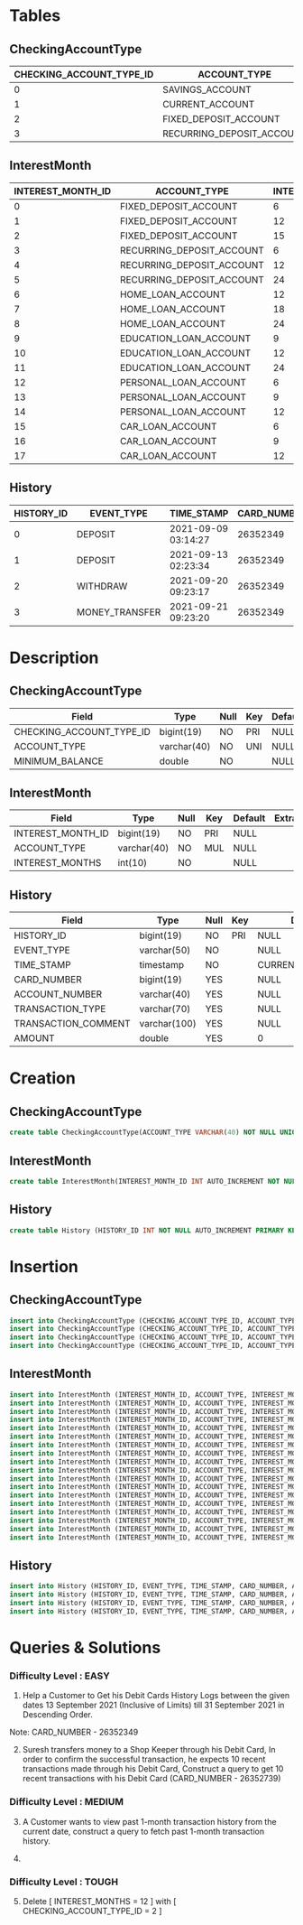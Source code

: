# Tables

## CheckingAccountType

| CHECKING_ACCOUNT_TYPE_ID | ACCOUNT_TYPE              | MINIMUM_BALANCE |
| ------------------------ | ------------------------- | --------------- |
| 0                        | SAVINGS_ACCOUNT           | 3000            |
| 1                        | CURRENT_ACCOUNT           | 0               |
| 2                        | FIXED_DEPOSIT_ACCOUNT     | 5000            |
| 3                        | RECURRING_DEPOSIT_ACCOUNT | 0               |

## InterestMonth

| INTEREST_MONTH_ID | ACCOUNT_TYPE              | INTEREST_MONTHS |
| ----------------- | ------------------------- | --------------- |
| 0                 | FIXED_DEPOSIT_ACCOUNT     | 6               |
| 1                 | FIXED_DEPOSIT_ACCOUNT     | 12              |
| 2                 | FIXED_DEPOSIT_ACCOUNT     | 15              |
| 3                 | RECURRING_DEPOSIT_ACCOUNT | 6               |
| 4                 | RECURRING_DEPOSIT_ACCOUNT | 12              |
| 5                 | RECURRING_DEPOSIT_ACCOUNT | 24              |
| 6                 | HOME_LOAN_ACCOUNT         | 12              |
| 7                 | HOME_LOAN_ACCOUNT         | 18              |
| 8                 | HOME_LOAN_ACCOUNT         | 24              |
| 9                 | EDUCATION_LOAN_ACCOUNT    | 9               |
| 10                | EDUCATION_LOAN_ACCOUNT    | 12              |
| 11                | EDUCATION_LOAN_ACCOUNT    | 24              |
| 12                | PERSONAL_LOAN_ACCOUNT     | 6               |
| 13                | PERSONAL_LOAN_ACCOUNT     | 9               |
| 14                | PERSONAL_LOAN_ACCOUNT     | 12              |
| 15                | CAR_LOAN_ACCOUNT          | 6               |
| 16                | CAR_LOAN_ACCOUNT          | 9               |
| 17                | CAR_LOAN_ACCOUNT          | 12              |

## History

| HISTORY_ID | EVENT_TYPE     | TIME_STAMP          | CARD_NUMBER | ACCOUNT_NUMBER | TRANSACTION_TYPE           | TRANSACTION_COMMENT | AMOUNT |
| ---------- | -------------- | ------------------- | ----------- | -------------- | -------------------------- | ------------------- | ------ |
| 0          | DEPOSIT        | 2021-09-09 03:14:27 | 26352349    | NULL           | SBI_PLATINUM_INTERNATIONAL | DEPOSIT FEE         | 5000   |
| 1          | DEPOSIT        | 2021-09-13 02:23:34 | 26352349    | NULL           | SBI_PLATINUM_INTERNATIONAL | TEST DEPOSIT        | 20     |
| 2          | WITHDRAW       | 2021-09-20 09:23:17 | 26352349    | NULL           | SBI_PLATINUM_INTERNATIONAL | NULL                | 1000   |
| 3          | MONEY_TRANSFER | 2021-09-21 09:23:20 | 26352349    | NULL           | SBI_PLATINUM_INTERNATIONAL | FOOD PAYMENT        | 450    |

# Description

## CheckingAccountType

| Field                    | Type        | Null | Key | Default | Extra |
| ------------------------ | ----------- | ---- | --- | ------- | ----- |
| CHECKING_ACCOUNT_TYPE_ID | bigint(19)  | NO   | PRI | NULL    |       |
| ACCOUNT_TYPE             | varchar(40) | NO   | UNI | NULL    |       |
| MINIMUM_BALANCE          | double      | NO   |     | NULL    |       |

## InterestMonth

| Field             | Type        | Null | Key | Default | Extra |
| ----------------- | ----------- | ---- | --- | ------- | ----- |
| INTEREST_MONTH_ID | bigint(19)  | NO   | PRI | NULL    |       |
| ACCOUNT_TYPE      | varchar(40) | NO   | MUL | NULL    |       |
| INTEREST_MONTHS   | int(10)     | NO   |     | NULL    |       |

## History

| Field               | Type         | Null | Key | Default           | Extra |
| ------------------- | ------------ | ---- | --- | ----------------- | ----- |
| HISTORY_ID          | bigint(19)   | NO   | PRI | NULL              |       |
| EVENT_TYPE          | varchar(50)  | NO   |     | NULL              |       |
| TIME_STAMP          | timestamp    | NO   |     | CURRENT_TIMESTAMP |       |
| CARD_NUMBER         | bigint(19)   | YES  |     | NULL              |       |
| ACCOUNT_NUMBER      | varchar(40)  | YES  |     | NULL              |       |
| TRANSACTION_TYPE    | varchar(70)  | YES  |     | NULL              |       |
| TRANSACTION_COMMENT | varchar(100) | YES  |     | NULL              |       |
| AMOUNT              | double       | YES  |     | 0                 |       |

# Creation

## CheckingAccountType

```sql
create table CheckingAccountType(ACCOUNT_TYPE VARCHAR(40) NOT NULL UNIQUE, MINIMUM_BALANCE DOUBLE NOT NULL);
```

## InterestMonth

```sql
create table InterestMonth(INTEREST_MONTH_ID INT AUTO_INCREMENT NOT NULL PRIMARY KEY, ACCOUNT_TYPE VARCHAR(40) NOT NULL, INTEREST_MONTHS INT NOT NULL, CONSTRAINT fk_interest_month FOREIGN KEY (ACCOUNT_TYPE) REFERENCES AccountType(ACCOUNT_TYPE));
```

## History

```sql
create table History (HISTORY_ID INT NOT NULL AUTO_INCREMENT PRIMARY KEY, EVENT_TYPE VARCHAR(50), TIME_STAMP TIMESTAMP,  CARD_NUMBER BIGINT, ACCOUNT_NUMBER VARCHAR(40), TRANSACTION_TYPE VARCHAR(70),  TRANSACTION_COMMENT VARCHAR(100), AMOUNT DOUBLE);
```

# Insertion

## CheckingAccountType

```sql
insert into CheckingAccountType (CHECKING_ACCOUNT_TYPE_ID, ACCOUNT_TYPE, MINIMUM_BALANCE) values(0, 'SAVINGS_ACCOUNT', 3000);
insert into CheckingAccountType (CHECKING_ACCOUNT_TYPE_ID, ACCOUNT_TYPE, MINIMUM_BALANCE) values(1, 'CURRENT_ACCOUNT', 0);
insert into CheckingAccountType (CHECKING_ACCOUNT_TYPE_ID, ACCOUNT_TYPE, MINIMUM_BALANCE) values(2, 'FIXED_DEPOSIT_ACCOUNT', 5000);
insert into CheckingAccountType (CHECKING_ACCOUNT_TYPE_ID, ACCOUNT_TYPE, MINIMUM_BALANCE) values(3, 'RECURRING_DEPOSIT_ACCOUNT', 0);
```

## InterestMonth

```sql
insert into InterestMonth (INTEREST_MONTH_ID, ACCOUNT_TYPE, INTEREST_MONTHS) values(0, 'FIXED_DEPOSIT_ACCOUNT', 6);
insert into InterestMonth (INTEREST_MONTH_ID, ACCOUNT_TYPE, INTEREST_MONTHS) values(1, 'FIXED_DEPOSIT_ACCOUNT', 12);
insert into InterestMonth (INTEREST_MONTH_ID, ACCOUNT_TYPE, INTEREST_MONTHS) values(2, 'FIXED_DEPOSIT_ACCOUNT', 15);
insert into InterestMonth (INTEREST_MONTH_ID, ACCOUNT_TYPE, INTEREST_MONTHS) values(3, 'RECURRING_DEPOSIT_ACCOUNT', 6);
insert into InterestMonth (INTEREST_MONTH_ID, ACCOUNT_TYPE, INTEREST_MONTHS) values(4, 'RECURRING_DEPOSIT_ACCOUNT', 12);
insert into InterestMonth (INTEREST_MONTH_ID, ACCOUNT_TYPE, INTEREST_MONTHS) values(5, 'RECURRING_DEPOSIT_ACCOUNT', 24);
insert into InterestMonth (INTEREST_MONTH_ID, ACCOUNT_TYPE, INTEREST_MONTHS) values(6, 'HOME_LOAN_ACCOUNT', 12);
insert into InterestMonth (INTEREST_MONTH_ID, ACCOUNT_TYPE, INTEREST_MONTHS) values(7, 'HOME_LOAN_ACCOUNT', 18);
insert into InterestMonth (INTEREST_MONTH_ID, ACCOUNT_TYPE, INTEREST_MONTHS) values(8, 'HOME_LOAN_ACCOUNT', 24);
insert into InterestMonth (INTEREST_MONTH_ID, ACCOUNT_TYPE, INTEREST_MONTHS) values(9, 'EDUCATION_LOAN_ACCOUNT', 9);
insert into InterestMonth (INTEREST_MONTH_ID, ACCOUNT_TYPE, INTEREST_MONTHS) values(10, 'EDUCATION_LOAN_ACCOUNT', 12);
insert into InterestMonth (INTEREST_MONTH_ID, ACCOUNT_TYPE, INTEREST_MONTHS) values(11, 'EDUCATION_LOAN_ACCOUNT', 24);
insert into InterestMonth (INTEREST_MONTH_ID, ACCOUNT_TYPE, INTEREST_MONTHS) values(12, 'PERSONAL_LOAN_ACCOUNT', 6);
insert into InterestMonth (INTEREST_MONTH_ID, ACCOUNT_TYPE, INTEREST_MONTHS) values(13, 'PERSONAL_LOAN_ACCOUNT', 9);
insert into InterestMonth (INTEREST_MONTH_ID, ACCOUNT_TYPE, INTEREST_MONTHS) values(14, 'PERSONAL_LOAN_ACCOUNT', 12);
insert into InterestMonth (INTEREST_MONTH_ID, ACCOUNT_TYPE, INTEREST_MONTHS) values(15, 'CAR_LOAN_ACCOUNT', 6);
insert into InterestMonth (INTEREST_MONTH_ID, ACCOUNT_TYPE, INTEREST_MONTHS) values(16, 'CAR_LOAN_ACCOUNT', 9);
insert into InterestMonth (INTEREST_MONTH_ID, ACCOUNT_TYPE, INTEREST_MONTHS) values(17, 'CAR_LOAN_ACCOUNT', 12);
```

## History

```sql
insert into History (HISTORY_ID, EVENT_TYPE, TIME_STAMP, CARD_NUMBER, ACCOUNT_NUMBER, TRANSACTION_TYPE, TRANSACTION_COMMENT, AMOUNT) values( 0, 'DEPOSIT', '2021-09-09 03:14:27', 26352349, NULL, 'SBI_PLATINUM_INTERNATIONAL', 'DEPOSIT FEE', 5000);
insert into History (HISTORY_ID, EVENT_TYPE, TIME_STAMP, CARD_NUMBER, ACCOUNT_NUMBER, TRANSACTION_TYPE, TRANSACTION_COMMENT, AMOUNT) values(  1, 'DEPOSIT', '2021-09-13 02:23:34', 26352349, NULL, 'SBI_PLATINUM_INTERNATIONAL', 'TEST DEPOSIT', 20 );
insert into History (HISTORY_ID, EVENT_TYPE, TIME_STAMP, CARD_NUMBER, ACCOUNT_NUMBER, TRANSACTION_TYPE, TRANSACTION_COMMENT, AMOUNT) values( 2, 'WITHDRAW', '2021-09-20 09:23:17', 26352349, NULL, 'SBI_PLATINUM_INTERNATIONAL', NULL, 1000);
insert into History (HISTORY_ID, EVENT_TYPE, TIME_STAMP, CARD_NUMBER, ACCOUNT_NUMBER, TRANSACTION_TYPE, TRANSACTION_COMMENT, AMOUNT) values( 3, 'MONEY_TRANSFER', '2021-09-21 09:23:20', 26352349, NULL, 'SBI_PLATINUM_INTERNATIONAL', 'FOOD PAYMENT', 450);
```

# Queries & Solutions

### Difficulty Level : EASY

1. Help a Customer to Get his Debit Cards History Logs between the given dates 13 September 2021 (Inclusive of Limits) till 31 September 2021 in Descending Order.

Note: CARD_NUMBER - 26352349

2. Suresh transfers money to a Shop Keeper through his Debit Card, In order to confirm the successful transaction, he expects 10 recent transactions made through his Debit Card, Construct a query to get 10 recent transactions with his Debit Card (CARD_NUMBER - 26352739)

### Difficulty Level : MEDIUM

3. A Customer wants to view past 1-month transaction history from the current date, construct a query to fetch past 1-month transaction history.

4.

### Difficulty Level : TOUGH

5. Delete [ INTEREST_MONTHS = 12 ] with [ CHECKING_ACCOUNT_TYPE_ID = 2 ]
